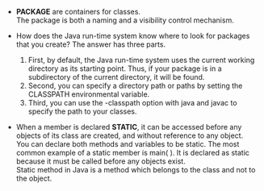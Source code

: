 - <b>PACKAGE</b> are containers for classes. <br>
The package is both a naming and a visibility control mechanism.

- How does the Java run-time system know where to look for packages that you create? The answer has three parts.
   1. First, by default, the Java run-time system uses the current working directory as its starting point.
Thus, if your package is in a subdirectory of the current directory, it will be found.
   2. Second, you can specify a directory path or paths by setting the CLASSPATH environmental variable.
   3. Third, you can use the -classpath option with java and javac to specify the path to your classes.


- When a member is declared <b>STATIC</b>, it can be accessed before any objects of its class are created,
and without reference to any object. <br>You can declare both methods and variables to be static.
The most common example of a static member is main( ).
It is declared as static because it must be called before any objects exist.<br>
Static method in Java is a method which belongs to the class and not to the object.
